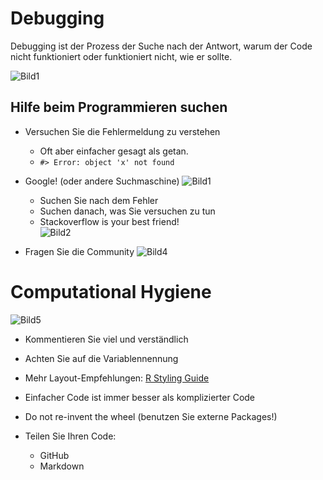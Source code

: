 # Debugging

Debugging ist der Prozess der Suche nach der Antwort, warum der Code nicht funktioniert oder funktioniert nicht, wie er sollte.

![Bild1](https://user-images.githubusercontent.com/14264578/144885599-ec058ee6-8b87-4502-9022-9d69744431e5.jpg)

## Hilfe beim Programmieren suchen

+ Versuchen Sie die Fehlermeldung zu verstehen
  + Oft aber einfacher gesagt als getan. 
  + `#> Error: object 'x' not found`

+ Google! (oder andere Suchmaschine) ![Bild1](https://user-images.githubusercontent.com/14264578/145049425-b66e729e-ffc0-4002-b65e-b3413ae0cd9a.jpg)
  + Suchen Sie nach dem Fehler 
  + Suchen danach, was Sie versuchen zu tun  
  + Stackoverflow is your best friend!  
![Bild2](https://user-images.githubusercontent.com/14264578/145049824-89273b67-c5e3-44d8-a7fe-ad990c0d8f99.jpg)

+ Fragen Sie die Community 
![Bild4](https://user-images.githubusercontent.com/14264578/145050084-055c0425-efd1-4282-9792-1a9081774b63.jpg)

# Computational Hygiene

![Bild5](https://user-images.githubusercontent.com/14264578/145050452-d3ba69fd-3055-4dd4-828e-8d8e5f699b29.jpg)

 + Kommentieren Sie viel und verständlich 

 + Achten Sie auf die Variablennennung 

 + Mehr Layout-Empfehlungen: [R Styling Guide](https://style.tidyverse.org/index.html)

 + Einfacher Code ist immer besser als komplizierter Code 

 + Do not re-invent the wheel (benutzen Sie externe Packages!)

 + Teilen Sie Ihren Code: 
   + GitHub
   + Markdown
